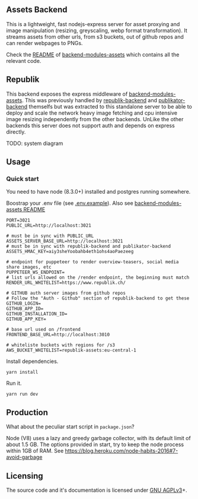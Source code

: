 Assets Backend
---------------

This is a lightweight, fast nodejs-express server for asset proxying and image manipulation (resizing, greyscaling, webp format transformation). It streams assets from other urls, from s3 buckets, out of github repos and can render webpages to PNGs.

Check the [README](https://github.com/orbiting/backends/tree/master/packages/assets/README.md) of [backend-modules-assets](https://github.com/orbiting/backends/tree/master/packages/assets) which contains all the relevant code.

## Republik
This backend exposes the express middleware of [backend-modules-assets](https://github.com/orbiting/backends/tree/master/packages/assets). This was previously handled by [republik-backend](https://github.com/orbiting/republik-backend) and [publikator-backend](https://github.com/orbiting/publikator-backend) themselfs but was extracted to this standalone server to be able to deploy and scale the network heavy image fetching and cpu intensive image resizing independently from the other backends. UnLike the other backends this server does not support auth and depends on express directly.

TODO: system diagram

## Usage

### Quick start
You need to have node (8.3.0+) installed and postgres running somewhere.

Boostrap your .env file (see [.env.example](.env.example)).
Also see [backend-modules-assets README](https://github.com/orbiting/backends/tree/master/packages/assets/README.md)
```
PORT=3021
PUBLIC_URL=http://localhost:3021

# must be in sync with PUBLIC_URL
ASSETS_SERVER_BASE_URL=http://localhost:3021
# must be in sync with republik-backend and publikator-backend
ASSETS_HMAC_KEY=aiy3sheYoobahb4eth1ohs4aoPaezeeg

# endpoint for puppeteer to render overview-teasers, social media share images, etc
PUPPETEER_WS_ENDPOINT=
# list urls allowed on the /render endpoint, the beginning must match
RENDER_URL_WHITELIST=https://www.republik.ch/

# GITHUB auth server images from github repos
# Follow the "Auth - Github" section of republik-backend to get these
GITHUB_LOGIN=
GITHUB_APP_ID=
GITHUB_INSTALLATION_ID=
GITHUB_APP_KEY=

# base url used on /frontend
FRONTEND_BASE_URL=http://localhost:3010

# whiteliste buckets with regions for /s3
AWS_BUCKET_WHITELIST=republik-assets:eu-central-1
```

Install dependencies.
```
yarn install
```

Run it.
```
yarn run dev
```

## Production

What about the peculiar start script in `package.json`?

Node (V8) uses a lazy and greedy garbage collector, with its default limit of about 1.5 GB. The options provided in start, try to keep the node process within 1GB of RAM. See https://blog.heroku.com/node-habits-2016#7-avoid-garbage

## Licensing
The source code and it's documentation is licensed under [GNU AGPLv3](LICENSE)+.
